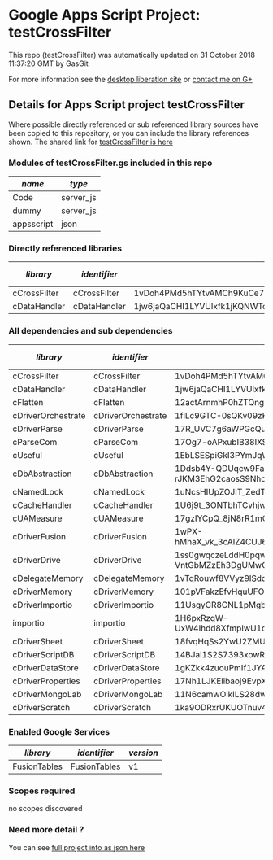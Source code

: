 # Google Apps Script Project: testCrossFilter
This repo (testCrossFilter) was automatically updated on 31 October 2018 11:37:20 GMT by GasGit

For more information see the [desktop liberation site](http://ramblings.mcpher.com/Home/excelquirks/drivesdk/gettinggithubready "desktop liberation") or [contact me on G+](https://plus.google.com/+BruceMcpherson "Bruce McPherson - GDE")
## Details for Apps Script project testCrossFilter
Where possible directly referenced or sub referenced library sources have been copied to this repository, or you can include the library references shown. 
The shared link for [testCrossFilter is here](https://script.google.com/d/1sTG8olIWfnBn81aj5rfyd4HaQE6Vj7DhQgx7AbZui0GVxISx48CI5WqE/edit?usp=sharing "open in the GAS IDE")

### Modules of testCrossFilter.gs included in this repo
*name*|*type*
--- | --- 
Code| server_js
dummy| server_js
appsscript| json
### Directly referenced libraries
*library*|*identifier*|*key*|*version*|*dev mode*|*source*|
--- | --- | --- | --- | --- | --- 
cCrossFilter| cCrossFilter|1vDoh4PMd5hTYtvAMCh9KuCe7N1ab9zKnD15IFn4SIMDYYMODTj8Mx_Dr|2|no|[here](libraries/cCrossFilter "library source")
cDataHandler| cDataHandler|1jw6jaQaCHI1LYVUlxfk1jKQNWTq9j60xoHP5dxV5AwdqI7B22mVJKwfA|69|no|[here](libraries/cDataHandler "library source")
### All dependencies and sub dependencies
*library*|*identifier*|*key*|*version*|*dev mode*|*source*|
--- | --- | --- | --- | --- | --- 
cCrossFilter| cCrossFilter|1vDoh4PMd5hTYtvAMCh9KuCe7N1ab9zKnD15IFn4SIMDYYMODTj8Mx_Dr|2|no|[here](libraries/cCrossFilter "library source")
cDataHandler| cDataHandler|1jw6jaQaCHI1LYVUlxfk1jKQNWTq9j60xoHP5dxV5AwdqI7B22mVJKwfA|69|no|[here](libraries/cDataHandler "library source")
cFlatten| cFlatten|12actArnmhP0hZTQng9Ysav1ZA3xfrkm1JA024mxDx4x4MEcPlc8Y2YDY|8|no|[here](libraries/cFlatten "library source")
cDriverOrchestrate| cDriverOrchestrate|1flLc9GTC-0sQKv09zKfmxi7Mb8s32W3tEbW7bj1gmv5hKQFm0FlOBVT6|5|no|[here](libraries/cDriverOrchestrate "library source")
cDriverParse| cDriverParse|17R_UVC7g6aWPGcQutcEK5e2o1YRJOXp2AA_qgv52qGcivryrEpiM_x9O|9|no|[here](libraries/cDriverParse "library source")
cParseCom| cParseCom|17Og7-oAPxubIB38lXSniOMcMWkH9I9FxOaLIeIeAACg__QaVxld-UHIb|16|no|[here](libraries/cParseCom "library source")
cUseful| cUseful|1EbLSESpiGkI3PYmJqWh3-rmLkYKAtCNPi1L2YCtMgo2Ut8xMThfJ41Ex|25|no|[here](libraries/cUseful "library source")
cDbAbstraction| cDbAbstraction|1Ddsb4Y-QDUqcw9Fa-rJKM3EhG2caosS9Nhch7vnQWXP7qkaMmb1wjmTl|37|no|[here](libraries/cDbAbstraction "library source")
cNamedLock| cNamedLock|1uNcsHIUpZOJIT_ZedTa2mBE_gqCo0mH5OrNJMk4NWdyCNHQfiQjYXZ6u|15|no|[here](libraries/cNamedLock "library source")
cCacheHandler| cCacheHandler|1U6j9t_3ONTbhTCvhjwANMcEXeHXr4shgzTG0ZrRnDYLcFl3_IH2b2eAY|15|no|[here](libraries/cCacheHandler "library source")
cUAMeasure| cUAMeasure|17gzIYCpQ_8jN8rR1mQ8POa5VS5C4TYTiDuEIlpEMQmRGe2S51MvKf2LO|6|no|[here](libraries/cUAMeasure "library source")
cDriverFusion| cDriverFusion|1wPX-hMhaX_vk_3cAlZ4CUJ6GeNOsm2VrQpUqG4QU3GWeM45AVMiOU0OD|8|no|[here](libraries/cDriverFusion "library source")
cDriverDrive| cDriverDrive|1ss0gwqczeLddH0pqwzB-VntGbMZzEh3DgUMwCpMYAhTGqXJFkZzBihd4|12|no|[here](libraries/cDriverDrive "library source")
cDelegateMemory| cDelegateMemory|1vTqRouwf8VVyz9lSdqMBhfuqUM0po3GQCwfjbTlCqOKB2QjGAFbum0dL|12|no|[here](libraries/cDelegateMemory "library source")
cDriverMemory| cDriverMemory|101pVFakzEfvHquUFOmZafAzfBAGSotgH56IqVcGmWNBu7J0sweklqyCB|12|no|[here](libraries/cDriverMemory "library source")
cDriverImportio| cDriverImportio|11UsgyCR8CNL1pMgbiqaxvFluQA7NxJvHLpdskERfpwap22JlEdZNjUAU|3|no|[here](libraries/cDriverImportio "library source")
importio| importio|1H6pxRzqW-UxW4Ihdd8XfmpIwU1qPyRxzVw0AkLE5_hfHMGVhwk4O4atu|3|no|no
cDriverSheet| cDriverSheet|18fvqHqSs2YwU2ZMUcx6-9GE30u6i663rZTz7K0xNsStHoiJcs487JvN-|11|no|[here](libraries/cDriverSheet "library source")
cDriverScriptDB| cDriverScriptDB|14BJai1S2S7393xowROUEu7IawN5hV9Sp_ry9RmhQpUcK3fh9bwz88Gn2|2|no|[here](libraries/cDriverScriptDB "library source")
cDriverDataStore| cDriverDataStore|1gKZkk4zuouPmIf1JYAFGTfCW0AmMtbL5eTohuLmcOE2WqIDxLudAMrxB|6|no|[here](libraries/cDriverDataStore "library source")
cDriverProperties| cDriverProperties|17Nh1LJKElibaoj9EvpX9s1m_vMvOG2qJN24Le-W01wtRCqc1wdHWVonC|11|no|[here](libraries/cDriverProperties "library source")
cDriverMongoLab| cDriverMongoLab|11N6camwOikILS28dwqvIlv44D1y0JMCTL9IeeUKkDV1amGvjWIeg-KbH|6|no|[here](libraries/cDriverMongoLab "library source")
cDriverScratch| cDriverScratch|1ka9ODRxrUKUOTnuv4CkL9QnBTjkrXQhP0yJF-R2wjVz-qVdEK9G2S9sH|10|no|[here](libraries/cDriverScratch "library source")
### Enabled Google Services
*library*|*identifier*|*version*
--- | --- | --- 
FusionTables| FusionTables|v1
### Scopes required
no scopes discovered
### Need more detail ?
You can see [full project info as json here](info.json)
